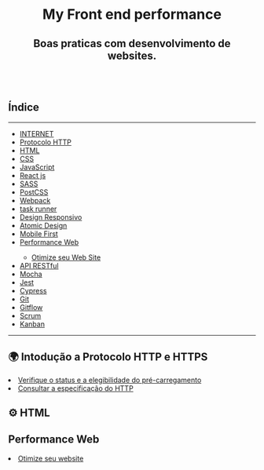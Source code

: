 <h1 align="center">My Front end performance</h1>
<h2 align="center">Boas praticas com desenvolvimento de websites.</h2>
<br>
<br>
<h2>Índice</h2>
<hr>
 <ul>
     <li><a href="#">INTERNET</a></li>
     <li><a href="https://github.com/ThiagoSGomes-Dev/Desenvolvimento-web/blob/main/README.md#-intodu%C3%A7%C3%A3o-a-protocolo-http-e-https">Protocolo HTTP</a></li>
     <li><a href="https://github.com/ThiagoSGomes-Dev/Desenvolvimento-web/edit/main/README.md#%EF%B8%8F-html">HTML</a></li>
     <li><a href="#">CSS</a></li>
     <li><a href="#">JavaScript</a></li>
     <li><a href="#">React js</a></li>
     <li><a href="#">SASS</a></li>
     <li><a href="#">PostCSS</a></li>
     <li><a href="#">Webpack</a></li>
     <li><a href="#">task runner</a></li>
     <li><a href="#">Design Responsivo</a></li>
     <li><a href="#">Atomic Design</a></li>
     <li><a href="#">Mobile First</a></li>
     <li><a href="https://github.com/ThiagoSGomes-Dev/Desenvolvimento-web/edit/main/README.md#performance-web">Performance Web</a></li>
      <ul><li><a href="#">Otimize seu Web Site</a></li></ul>
     <li><a href="#">API RESTful</a></li>
     <li><a href="#">Mocha</a></li>
     <li><a href="#">Jest</a></li>
     <li><a href="#">Cypress</a></li>
     <li><a href="#">Git</a></li>
     <li><a href="#">Gitflow</a></li>
     <li><a href="#">Scrum</a></li>
     <li><a href="#">Kanban</a></li>
 </ul>
<hr>

 ## 🌍 Intodução a Protocolo HTTP e HTTPS
    
  <li><a href="https://hstspreload.org/">Verifique o status e a elegibilidade do pré-carregamento</a></li>
  <li><a href="https://datatracker.ietf.org/doc/html/rfc2616">Consultar a especificação do HTTP</a></li>
  
 ## ⚙️ HTML
 
 ## Performance Web
  <li><a href="woorank.com/pt">Otimize seu website</a></li>
